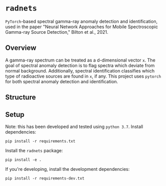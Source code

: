 # `radnets`
`PyTorch`-based spectral gamma-ray anomaly detection and identification, used in the paper "Neural Network Approaches for Mobile Spectroscopic Gamma-ray Source Detection," Bilton et al., 2021.

## Overview
A gamma-ray spectrum can be treated as a d-dimensional vector `x`.
The goal of spectral anomaly detection is to flag spectra which deviate from normal background.
Additionally, spectral identification classifies which type of radioactive sources are found in `x`, if any.
This project uses `pytorch` for both spectral anomaly detection and identification.

## Structure

## Setup
Note: this has been developed and tested using `python 3.7`.
Install dependencies:
```
pip install -r requirements.txt
```

Install the `radnets` package:
```
pip install -e .
```

If you're developing, install the development dependencies:
```
pip install -r requirements-dev.txt
```
